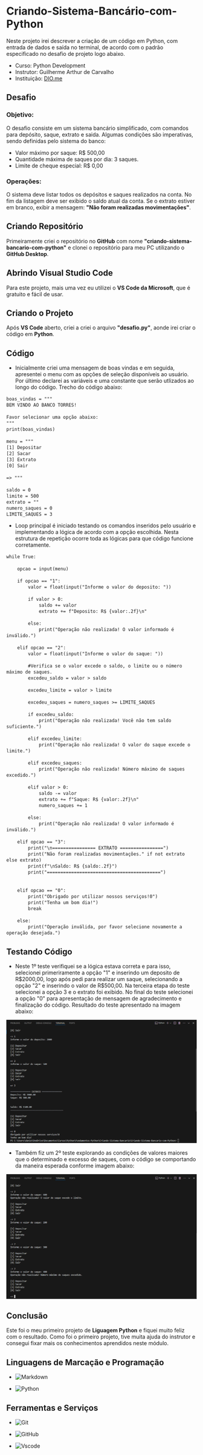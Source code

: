 # Criando-Sistema-Bancário-com-Python

Neste projeto irei descrever a criação de um código em Python, com entrada de dados e saída no terminal, de acordo com o padrão especificado no desafio de projeto logo abaixo.

- Curso: Python Development
- Instrutor: Guilherme Arthur de Carvalho
- Instituição: [DIO.me](https://www.dio.me/)

## Desafio

### Objetivo:

O desafio consiste em um sistema bancário simplificado, com comandos para depósito, saque, extrato e saida.
Algumas condições são imperativas, sendo definidas pelo sistema do banco:

- Valor máximo por saque: R$ 500,00
- Quantidade máxima de saques por dia: 3 saques.
- Limite de cheque especial: R$ 0,00

### Operações:

O sistema deve listar todos os depósitos e saques realizados na conta. No fim da listagem deve ser exibido o saldo atual da conta. Se o extrato estiver em branco, exibir a mensagem: __"Não foram realizadas movimentações"__.

## Criando Repositório

Primeiramente criei o repositório no __GitHub__ com nome __"criando-sistema-bancario-com-python"__ e clonei o repositório para meu PC utilizando o __GitHub Desktop__.

## Abrindo Visual Studio Code

Para este projeto, mais uma vez eu utilizei o __VS Code da Microsoft__, que é gratuito e fácil de usar.

## Criando o Projeto

Após __VS Code__ aberto, criei a criei o arquivo __"desafio.py"__, aonde irei criar o código em __Python__.

## Código

- Inicialmente criei uma mensagem de boas vindas e em seguida, apresentei o menu com as opções de seleção disponíveis ao usuário. Por último declarei as variáveis e uma constante que serão utlizados ao longo do código. Trecho do código abaixo:

```
boas_vindas = """
BEM VINDO AO BANCO TORRES!

Favor selecionar uma opção abaixo:
"""
print(boas_vindas)

menu = """         
[1] Depositar
[2] Sacar
[3] Extrato
[0] Sair

=> """

saldo = 0
limite = 500
extrato = ""
numero_saques = 0
LIMITE_SAQUES = 3
```

- Loop principal é iniciado testando os comandos inseridos pelo usuário e implementando a lógica de acordo com a opção escolhida. Nesta estrutura de repetição ocorre toda as lógicas para que código funcione corretamente.

```
while True:

    opcao = input(menu) 

    if opcao == "1":
        valor = float(input("Informe o valor do deposito: "))

        if valor > 0:
            saldo += valor
            extrato += f"Deposito: R$ {valor:.2f}\n"

        else:
            print("Operação não realizada! O valor informado é inválido.")

    elif opcao == "2":      
        valor = float(input("Informe o valor do saque: "))

        #Verifica se o valor excede o saldo, o limite ou o número máximo de saques.
        excedeu_saldo = valor > saldo

        excedeu_limite = valor > limite

        excedeu_saques = numero_saques >= LIMITE_SAQUES

        if excedeu_saldo:
            print("Operação não realizada! Você não tem saldo suficiente.")

        elif excedeu_limite:
            print("Operação não realizada! O valor do saque excede o limite.")

        elif excedeu_saques:
            print("Operação não realizada! Número máximo de saques excedido.")

        elif valor > 0:
            saldo -= valor
            extrato += f"Saque: R$ {valor:.2f}\n"
            numero_saques += 1

        else:
            print("Operação não realizada! O valor informado é inválido.")
    
    elif opcao == "3":
        print("\n================ EXTRATO ================")
        print("Não foram realizadas movimentações." if not extrato else extrato)
        print(f"\nSaldo: R$ {saldo:.2f}")
        print("==========================================")

    
    elif opcao == "0":
        print("Obrigado por utilizar nossos serviços!0")
        print("Tenha um bom dia!")
        break

    else:
        print("Operação inválida, por favor selecione novamente a operação desejada.")
```

## Testando Código

- Neste 1º teste verifiquei se a lógica estava correta e para isso, selecionei primeriramente a opção "1" e inserindo um deposito de R$2000,00, logo após pedi para realizar um saque, selecionando a opção "2" e inserindo o valor de R$500,00. Na terceira etapa do teste selecionei a opção 3 e o extrato foi exibido. No final do teste selecionei a opção "0" para apresentação de mensagem de agradecimento e finalização do código. Resultado do teste apresentado na imagem abaixo:

<img src="image/teste.PNG">


- Também fiz um 2º teste explorando as condições de valores maiores que o determinado e excesso de saques, com o código se comportando da maneira esperada conforme imagem abaixo:

<img src="image/teste2.PNG">

## Conclusão

Este foi o meu primeiro projeto de __Liguagem Python__ e fiquei muito feliz com o resultado. Como foi o primeiro projeto, tive muita ajuda do instrutor e consegui fixar mais os conhecimentos aprendidos neste módulo.

## Linguagens de Marcação e Programação

- ![Markdown](https://img.shields.io/badge/Markdown-000?style=for-the-badge&logo=markdown)

- ![Python](https://img.shields.io/badge/python-3670A0?style=for-the-badge&logo=python&logoColor=ffdd54)

## Ferramentas e Serviços

- ![Git](https://img.shields.io/badge/GIT-E44C30?style=for-the-badge&logo=git&logoColor=white)

- ![GitHub](https://img.shields.io/badge/GitHub-100000?style=for-the-badge&logo=github&logoColor=white)

- ![Vscode](https://img.shields.io/badge/Vscode-007ACC?style=for-the-badge&logo=visual-studio-code&logoColor=white)